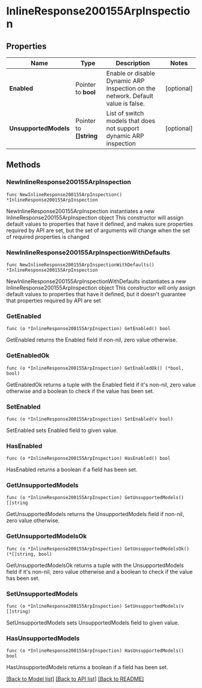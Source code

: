 # InlineResponse200155ArpInspection

## Properties

Name | Type | Description | Notes
------------ | ------------- | ------------- | -------------
**Enabled** | Pointer to **bool** | Enable or disable Dynamic ARP Inspection on the network. Default value is false. | [optional] 
**UnsupportedModels** | Pointer to **[]string** | List of switch models that does not support dynamic ARP inspection | [optional] 

## Methods

### NewInlineResponse200155ArpInspection

`func NewInlineResponse200155ArpInspection() *InlineResponse200155ArpInspection`

NewInlineResponse200155ArpInspection instantiates a new InlineResponse200155ArpInspection object
This constructor will assign default values to properties that have it defined,
and makes sure properties required by API are set, but the set of arguments
will change when the set of required properties is changed

### NewInlineResponse200155ArpInspectionWithDefaults

`func NewInlineResponse200155ArpInspectionWithDefaults() *InlineResponse200155ArpInspection`

NewInlineResponse200155ArpInspectionWithDefaults instantiates a new InlineResponse200155ArpInspection object
This constructor will only assign default values to properties that have it defined,
but it doesn't guarantee that properties required by API are set

### GetEnabled

`func (o *InlineResponse200155ArpInspection) GetEnabled() bool`

GetEnabled returns the Enabled field if non-nil, zero value otherwise.

### GetEnabledOk

`func (o *InlineResponse200155ArpInspection) GetEnabledOk() (*bool, bool)`

GetEnabledOk returns a tuple with the Enabled field if it's non-nil, zero value otherwise
and a boolean to check if the value has been set.

### SetEnabled

`func (o *InlineResponse200155ArpInspection) SetEnabled(v bool)`

SetEnabled sets Enabled field to given value.

### HasEnabled

`func (o *InlineResponse200155ArpInspection) HasEnabled() bool`

HasEnabled returns a boolean if a field has been set.

### GetUnsupportedModels

`func (o *InlineResponse200155ArpInspection) GetUnsupportedModels() []string`

GetUnsupportedModels returns the UnsupportedModels field if non-nil, zero value otherwise.

### GetUnsupportedModelsOk

`func (o *InlineResponse200155ArpInspection) GetUnsupportedModelsOk() (*[]string, bool)`

GetUnsupportedModelsOk returns a tuple with the UnsupportedModels field if it's non-nil, zero value otherwise
and a boolean to check if the value has been set.

### SetUnsupportedModels

`func (o *InlineResponse200155ArpInspection) SetUnsupportedModels(v []string)`

SetUnsupportedModels sets UnsupportedModels field to given value.

### HasUnsupportedModels

`func (o *InlineResponse200155ArpInspection) HasUnsupportedModels() bool`

HasUnsupportedModels returns a boolean if a field has been set.


[[Back to Model list]](../README.md#documentation-for-models) [[Back to API list]](../README.md#documentation-for-api-endpoints) [[Back to README]](../README.md)


